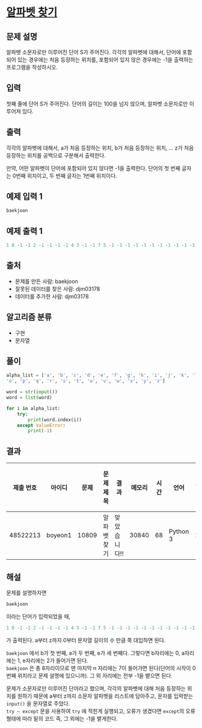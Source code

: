 # [알파벳 찾기](https://www.acmicpc.net/problem/10809)

## 문제 설명

알파벳 소문자로만 이루어진 단어 S가 주어진다. 각각의 알파벳에 대해서, 단어에 포함되어 있는 경우에는 처음 등장하는 위치를, 포함되어 있지 않은 경우에는 -1을 출력하는 프로그램을 작성하시오.

## 입력

첫째 줄에 단어 S가 주어진다. 단어의 길이는 100을 넘지 않으며, 알파벳 소문자로만 이루어져 있다.

## 출력

각각의 알파벳에 대해서, a가 처음 등장하는 위치, b가 처음 등장하는 위치, ... z가 처음 등장하는 위치를 공백으로 구분해서 출력한다.

만약, 어떤 알파벳이 단어에 포함되어 있지 않다면 -1을 출력한다. 단어의 첫 번째 글자는 0번째 위치이고, 두 번째 글자는 1번째 위치이다.

## 예제 입력 1

```python
baekjoon
```

## 예제 출력 1

```python
1 0 -1 -1 2 -1 -1 -1 -1 4 3 -1 -1 7 5 -1 -1 -1 -1 -1 -1 -1 -1 -1 -1 -1
```

## 출처

- 문제를 만든 사람: baekjoon
- 잘못된 데이터를 찾은 사람: djm03178
- 데이터를 추가한 사람: djm03178

## 알고리즘 분류

- 구현
- 문자열

## 풀이

```python
alpha_list = ['a', 'b', 'c', 'd', 'e', 'f', 'g', 'h', 'i', 'j', 'k', 'l', 'm', 'n',
'o', 'p', 'q', 'r', 's', 't', 'u', 'v', 'w', 'x', 'y', 'z']

word = str(input())
word = list(word)

for i in alpha_list:
    try:
        print(word.index(i))
    except ValueError:
        print(-1)
```

## 결과

| 제출 번호 | 아이디  | 문제  | 문제 제목   | 결과         | 메모리 | 시간 | 언어     | 코드 길이 | 제출한 시간 |
| --------- | ------- | ----- | ----------- | ------------ | ------ | ---- | -------- | --------- | ----------- |
| 48522213  | boyeon1 | 10809 | 알파벳 찾기 | 맞았습니다!! | 30840  | 68   | Python 3 | 273       | 1분 전      |

## 해설

문제를 설명하자면

```python
baekjoon
```

이라는 단어가 입력되었을 때,

```python
1 0 -1 -1 2 -1 -1 -1 -1 4 3 -1 -1 7 5 -1 -1 -1 -1 -1 -1 -1 -1 -1 -1 -1
```

가 출력된다. a부터 z까지 0부터 문자열 길이의 수 만큼 쭉 대입하면 된다.

`baekjoon` 에서 b가 첫 번째, a가 두 번째, e가 세 번째다. 그렇다면 b자리에는 0, a자리에는 1, e자리에는 2가 들어가면 된다.<br>
`baekjoon` 은 총 8자리이므로 맨 마지막 n 자리에는 7이 들어가면 된다(단어의 시작이 0번째 위치라고 문제 설명에 있으니까). 그 외 자리에는 전부 -1을 뱉으면 된다.

문제가 소문자로만 이루어진 단어라고 했으며, 각각의 알파벳에 대해 처음 등장하는 위치를 원하기 때문에 a부터 z까지 소문자 알파벳을 리스트에 담아주고, 문자를 입력받는 `input()` 을 문자열로 주었다.<br>
`try ~ except` 문을 사용하여 `try` 에 적힌게 실행되고, 오류가 생겼다면 `except`의 오류 형태에 따라 밑의 코드 즉, 그 외에는 -1을 뱉게한다.<br>
